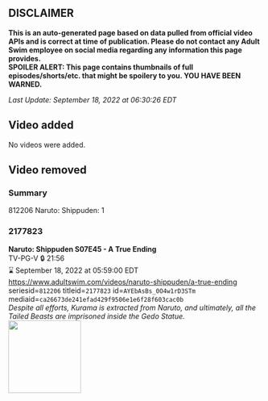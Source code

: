 ## DISCLAIMER
**This is an auto-generated page based on data pulled from official video APIs and is correct at time of publication. Please do not contact any Adult Swim employee on social media regarding any information this page provides.**  
**SPOILER ALERT: This page contains thumbnails of full episodes/shorts/etc. that might be spoilery to you. YOU HAVE BEEN WARNED.**  

_Last Update: September 18, 2022 at 06:30:26 EDT_
## Video added
No videos were added.  
## Video removed
### Summary
812206 Naruto: Shippuden: 1  
### 2177823
**Naruto: Shippuden S07E45 - A True Ending**  
TV-PG-V 🔒 21:56  
⌛ September 18, 2022 at 05:59:00 EDT  
https://www.adultswim.com/videos/naruto-shippuden/a-true-ending  
seriesid=`812206` titleid=`2177823` id=`AYEbAsBs_0O4w1rD3STm` mediaid=`ca26673de241efad429f9506e1e6f28f603cac0b`  
_Despite all efforts, Kurama is extracted from Naruto, and ultimately, all the Tailed Beasts are imprisoned inside the Gedo Statue._  
<a href="https://media.cdn.adultswim.com/uploads/20220531/thumbnails/2_22531124634-NarutoShippuden_393_ATrueEnding.png"><img src="https://media.cdn.adultswim.com/uploads/20220531/thumbnails/2_22531124634-NarutoShippuden_393_ATrueEnding.png" height="144px" /></a>
